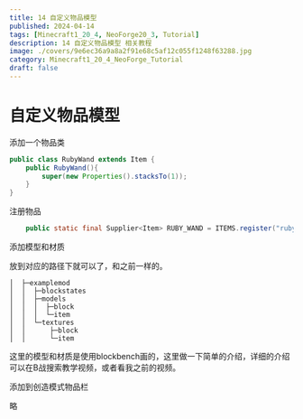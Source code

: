 ```yaml
---
title: 14 自定义物品模型
published: 2024-04-14
tags: [Minecraft1_20_4, NeoForge20_3, Tutorial]
description: 14 自定义物品模型 相关教程
image: ./covers/9e6ec36a9a8a2f91e68c5af12c055f1248f63288.jpg
category: Minecraft1_20_4_NeoForge_Tutorial
draft: false
---
```

# 自定义物品模型

添加一个物品类

```java
public class RubyWand extends Item {
    public RubyWand(){
        super(new Properties().stacksTo(1));
    }
}

```

注册物品

```java
    public static final Supplier<Item> RUBY_WAND = ITEMS.register("ruby_wand", RubyWand::new);


```

添加模型和材质

放到对应的路径下就可以了，和之前一样的。

```
│  ├─examplemod
│  │  ├─blockstates
│  │  ├─models
│  │  │  ├─block
│  │  │  └─item
│  │  └─textures
│  │      ├─block
│  │      └─item

```

这里的模型和材质是使用blockbench画的，这里做一下简单的介绍，详细的介绍可以在B战搜索教学视频，或者看我之前的视频。

添加到创造模式物品栏

略

